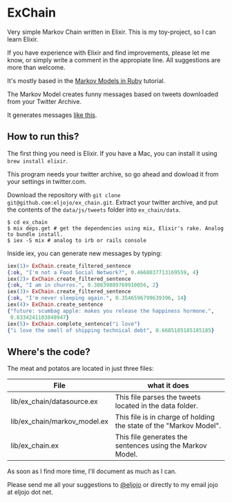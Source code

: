 # ExChain

Very simple Markov Chain written in Elixir. This is my toy-project, so I can learn Elixir.

If you have experience with Elixir and find improvements, please let me know, or simply write a comment in the appropiate line. All suggestions are more than welcome.

It's mostly based in the [Markov Models in Ruby](https://docs.omniref.com/github/omniref/hn_title_generator/0.1.0/symbols/HNTitleGenerator::MarkovModel#line=11) tutorial.

The Markov Model creates funny messages based on tweets downloaded from your Twitter Archive.

It generates messages [like this](https://twitter.com/eljojo/status/730268186369646592).

## How to run this?

The first thing you need is Elixir. If you have a Mac, you can install it using ``brew install elixir``.

This program needs your twitter archive, so go ahead and dowload it from your settings in twitter.com.

Download the repository with ``git clone git@github.com:eljojo/ex_chain.git``.
Extract your twitter archive, and put the contents of the ``data/js/tweets`` folder into ``ex_chain/data``.

```
$ cd ex_chain
$ mix deps.get # get the dependencies using mix, Elixir's rake. Analog to bundle install.
$ iex -S mix # analog to irb or rails console
```

Inside iex, you can generate new messages by typing:

```elixir
iex(1)> ExChain.create_filtered_sentence
{:ok, "I'm not a Food Social Network?", 0.4668037713169559, 4}
iex(2)> ExChain.create_filtered_sentence
{:ok, "I am in churros.", 0.30839889769910056, 2}
iex(3)> ExChain.create_filtered_sentence
{:ok, "I'm never sleeping again.", 0.3546596799639396, 14}
iex(4)> ExChain.create_sentence
{"future: scumbag apple: makes you release the happiness hormone.",
 0.8334241103848947}
iex(5)> ExChain.complete_sentence("i love")
{"i love the smell of shipping technical debt", 0.6685185185185185}
```

## Where's the code?

The meat and potatos are located in just three files:

| File                         | what it does                                                       |
|------------------------------|--------------------------------------------------------------------|
| lib/ex_chain/datasource.ex   | This file parses the tweets located in the data folder.            |
| lib/ex_chain/markov_model.ex | This file is in charge of holding the state of the "Markov Model". |
| lib/ex_chain.ex              | This file generates the sentences using the Markov Model.          |

As soon as I find more time, I'll document as much as I can.

Please send me all your suggestions to [@eljojo](https://twitter.com/eljojo) or directly to my email jojo at eljojo dot net.
